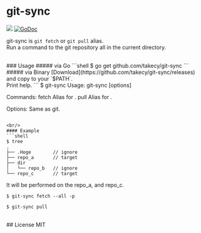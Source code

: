 # git-sync

![](https://img.shields.io/badge/golang-1.5.2-blue.svg?style=flat)
[![GoDoc](https://godoc.org/github.com/takecy/git-sync?status.svg)](https://godoc.org/github.com/takecy/git-sync)

git-sync is `git fetch` or `git pull` alias.  
Run a command to the git repository all in the current directory.

<br/>
### Usage
##### via Go
```shell
$ go get github.com/takecy/git-sync
```
##### via Binary  
[Download](https://github.com/takecy/git-sync/releases)  
and copy to your `$PATH`.

<br/>
Print help.
```
$ git-sync
Usage:
  git-sync <command> [options]

Commands:
  fetch   Alias for <git fetch>.
  pull    Alias for <git pull>.

Options:
  Same as git.
```

<br/>
#### Example
```shell
$ tree
.
├── .Hoge        // ignore
├── repo_a       // target
├── dir
│   └── repo_b   // ignore
└── repo_c       // target
```

It will be performed on the repo_a, and repo_c.  
```shell
$ git-sync fetch --all -p
```
```shell
$ git-sync pull
```

<br/>
## License
MIT
